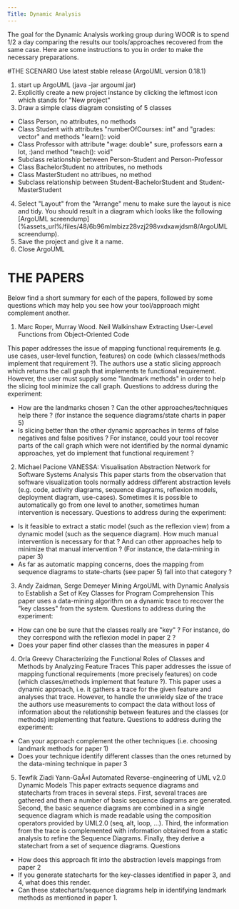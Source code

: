 ```yaml
---
Title: Dynamic Analysis
---
```


The goal for the Dynamic Analysis working group during WOOR is to spend 1/2 a day comparing the results our tools/approaches recovered from the same case. Here are some instructions to you in order to make the necessary preparations.

#THE SCENARIO
Use latest stable release (ArgoUML version 0.18.1)

1) start up ArgoUML (java -jar argouml.jar)
2) Explicitly create a new project instance by clicking the leftmost icon
which stands for "New project"
3) Draw a simple class diagram consisting of 5 classes

-  Class Person, no attributes, no methods
-  Class Student with attributes "numberOfCourses: int" and "grades: vector" and methods "learn(): void
-  Class Professor with attribute "wage: double" sure, professors earn a lot, :)and method "teach(): void"
-  Subclass relationship between Person-Student and Person-Professor
-  Class BachelorStudent no attributes, no methods
-  Class MasterStudent no attribues, no method
-  Subclass relationship between Student-BachelorStudent and Student-MasterStudent
4) Select "Layout" from the "Arrange" menu to make sure the layout is nice and tidy. You should result in a diagram which looks like the following [ArgoUML screendump](%assets_url%/files/48/6b96mlmbizz28vzj298vxdxawjdsm8/ArgoUML screendump).
5) Save the project and give it a name.
6) Close ArgoUML

# THE PAPERS
Below find a short summary for each of the papers, followed by some questions which may help you see how your tool/approach might complement another.
1. Marc Roper, Murray Wood. Neil Walkinshaw
Extracting User-Level Functions from Object-Oriented Code

This paper addresses the issue of mapping functional requirements (e.g. use cases, user-level function, features) on code (which classes/methods implement that requirement ?).
The authors use a static slicing approach which returns the call graph that implements te functional requirement. However, the user must supply some "landmark methods" in order to help the slicing tool minimize the call graph.
Questions to address during the experiment:

-  How are the landmarks chosen ? Can the other approaches/techniques help there ? (for instance the sequence diagrams/state charts in paper 5)
-  Is slicing better than the other dynamic approaches in terms of false negatives and false positives ? For instance, could your tool recover parts of the call graph which were not identified by the normal dynamic approaches, yet do implement that functional requirement ?

2. Michael Pacione
VANESSA: Visualisation Abstraction Network for Software Systems Analysis
This paper starts from the observation that software visualization tools normally address different abstraction levels (e.g. code, activity diagrams,  sequence diagrams, reflexion models, deployment diagram, use-cases). Sometimes it is possible to automatically go from one level to another, sometimes human intervention is necessary.
Questions to address during the experiment:

-  Is it feasible to extract a static model (such as the reflexion view) from a dynamic model (such as the sequence diagram). How much manual intervention is necessary for that ? And can other approaches help to minimize that manual intervention ? (For instance, the data-mining in paper 3)
-  As far as automatic mapping concerns, does the mapping from sequence diagrams to state-charts (see paper 5) fall into that category ?

3. Andy Zaidman, Serge Demeyer
Mining ArgoUML with Dynamic Analysis to Establish a Set of Key Classes for Program Comprehension
This paper uses a data-mining algorithm on a dynamic trace to recover the "key classes" from the system.
Questions to address during the experiment:

-  How can one be sure that the classes really are "key" ? For instance, do they correspond with the reflexion model in paper 2 ?
-  Does your paper find other classes than the measures in paper 4

4. Orla Greevy
Characterizing the Functional Roles of Classes and Methods by Analyzing Feature Traces
This paper addresses the issue of mapping functional requirements (more precisely  features) on code (which classes/methods implement that feature ?).
This paper uses a dynamic approach, i.e. it gathers a trace for the given feature and analyses that trace. However, to handle the unwieldy size of the trace the authors use measurements to compact the data without loss of information about the relationship between features and the classes (or methods) implementing that feature.
Questions to address during the experiment:

-  Can your approach complement the other techniques (i.e. choosing landmark methods for paper 1)
-  Does your technique identify different classes than the ones returned by the data-mining technique in paper 3

5. Tewfik Ziadi Yann-GaÃ«l
Automated Reverse-engineering of UML v2.0 Dynamic Models
This paper extracts sequence diagrams and statecharts from traces in several steps. First, several traces are gathered and then a number of basic sequence diagrams are generated. Second, the basic sequence diagrams are combined in a single sequence diagram which is made readable using the composition operators provided by UML2.0 (seq, alt, loop, ...). Third, the information from the trace is complemented with information obtained from a static analysis to refine the Sequence Diagrams. Finally, they derive a statechart from a set of sequence diagrams.
Questions

-  How does this approach fit into the abstraction levels mappings from paper 2
-  If you generate statecharts for the key-classes identified in paper 3, and 4, what does this render.
-  Can these statecharts/sequence diagrams help in identifying landmark methods as mentioned in paper 1. 
